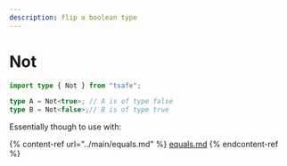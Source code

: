 ```yaml
---
description: flip a boolean type
---
```


# Not

```typescript
import type { Not } from "tsafe";

type A = Not<true>; // A is of type false
type B = Not<false>;// B is of type true
```

Essentially though to use with:

{% content-ref url="../main/equals.md" %}
[equals.md](../main/equals.md)
{% endcontent-ref %}
